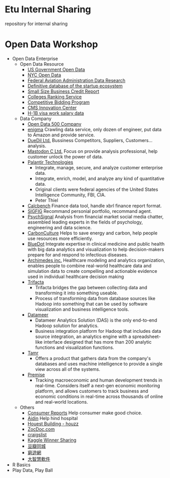 # Etu Internal Sharing

repository for internal sharing

# Open Data Workshop

- Open Data Enterprise
  - Open Data Resource
    - [US Government Open Data](https://www.data.gov)
    - [NYC Open Data](https://data.cityofnewyork.us)
    - [Federal Aviation Administration Data Research](http://www.faa.gov/data_research/)
    - [Definitive database of the startup ecosystem](https://www.crunchbase.com)
    - [Small Size Business Credit Report](http://www.dnb.com/offers/check-credit-free-business-credit-report.html#.VLXBvVu5C1v)
    - [Colleges Ranking Service](http://colleges.usnews.rankingsandreviews.com/best-colleges)
    - [Competitive Bidding Program](http://www.medicare.gov/what-medicare-covers/part-b/competitive-bidding-program.html)
    - [CMS Innovation Center](http://innovation.cms.gov/Data-and-Reports/index.html)
    - [H-1B visa work salary data](http://www.myvisajobs.com)
  - Data Company
    - [Open Data 500 Company](http://www.opendata500.com/us/list/)
    - [enigma](http://enigma.io) Crawling data service, only dozen of engineer, put data to Amazon and provide service.
    - [DueDil Ltd.](https://www.duedil.com) Bussiness Competitors, Suppliers, Customers... analysis.
    - [Mastodon C Ltd.](http://www.mastodonc.com) Focus on provide analysis professional, help customer unlock the power of data.
    - [Palantir Technologies](https://www.palantir.com) 
      - Integrate, manage, secure, and analyze customer enterprise data. 
      - Integrate, enrich, model, and analyze any kind of quantitative data.
      - Original clients were federal agencies of the United States Intelligence Community, FBI, CIA.
      - Peter Thiel
    - [Calcbench](https://www.calcbench.com/home/recentfilings) Finance data tool, handle xbrl finance report format.
    - [SIGFIG](https://www.sigfig.com/site/#/home) Recommand personial portfolio, recommand agent.
    - [PsychSignal](https://psychsignal.com) Analysis from financial market social media chatter, assembled leading experts in the fields of psychology, engineering and data science.
    - [CarbonCulture](https://platform.carbonculture.net/landing/) Helps to save energy and carbon, help people use resources more efficiently.
    - [BlueDot](http://bluedot.global) Integrate expertise in clinical medicine and public health with big data analytics and visualization to help decision-makers prepare for and respond to infectious diseases.
    - [Archimedes inc.](http://archimedesmodel.com) Healthcare modeling and analytics organization, enables people to combine real-world healthcare data and simulation data to create compelling and actionable evidence used in individual healthcare decision making
    - [Trifacta](http://www.trifacta.com/technology/)
      - Trifacta bridges the gap between collecting data and transforming it into something useable.
      - Process of transforming data from database sources like Hadoop into something that can be used by software visualization and business intelligence tools.
    - [Datameer](http://www.datameer.com/index-h.html)
      - Datameer Analytics Solution (DAS) is the only end-to-end Hadoop solution for analytics.
      - Business integration platform for Hadoop that includes data source integration, an analytics engine with a spreadsheet-like interface designed that has more than 200 analytic functions and visualization functions.
    - [Tamr](http://www.tamr.com/)
      - Offers a product that gathers data from the company's databases and uses machine intelligence to provide a single view across all of the systems.
    - [Premise ](http://www.premise.com/)
      - Tracking macroeconomic and human development trends in real-time. Considers itself a next-gen economic monitoring platform, and allows customers to track business and economic conditions in real-time across thousands of online and real-world locations.
  - Others
    - [Consumer Reports](http://www.consumerreports.org/cro/about-us/index.htm) Help consumer make good choice.
    - [Aidin](http://www.myaidin.com) Help hind hospital
    - [Houest Building - houzz](http://www.houzz.com/pro/gbkhoury1/liberty-building-contractors-pty-ltd)
    - [ZocDoc.com](http://www.zocdoc.com)
    - [craigslist](http://craigslist.com)
    - [Kaggle Winner Sharing](http://blog.kaggle.com)
    - [豆瓣同城](http://www.douban.com/location/people/85496374/)
    - [窮遊網](http://www.qyer.com)
    - [大智慧軟件](http://www.gw.com.cn)
- R Basics
- Play Data, Play Ball
